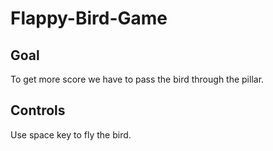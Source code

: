 # Flappy-Bird-Game

## Goal
To get more score we have to pass the bird through the pillar.

## Controls
 Use space key to fly the bird.

